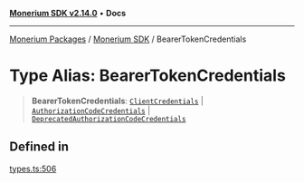 [**Monerium SDK v2.14.0**](../Packages.md) • **Docs**

---

[Monerium Packages](../../Packages.md) / [Monerium SDK](../Monerium%20SDK.md) / BearerTokenCredentials

# Type Alias: BearerTokenCredentials

> **BearerTokenCredentials**: [`ClientCredentials`](../interfaces/ClientCredentials.md) \| [`AuthorizationCodeCredentials`](../interfaces/AuthorizationCodeCredentials.md) \| [`DeprecatedAuthorizationCodeCredentials`](../interfaces/DeprecatedAuthorizationCodeCredentials.md)

## Defined in

[types.ts:506](https://github.com/monerium/js-monorepo/blob/main/packages/sdk/src/types.ts#L506)
